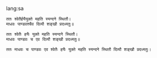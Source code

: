 lang:sa

~~~sloka
ततः श्वेतैर्हयैयुक्ते महति स्यन्दने स्थितौ।
माधवः पाण्डवश्चैव दिव्यौ शङ्खौ प्रदध्मतुः॥
~~~

~~~padachhed
ततः श्वेतैः हयैः युक्ते महति स्यन्दने स्थितौ।
माधवः पाण्डवः च एव दिव्यौ शङ्खौ प्रदध्मतुः॥
~~~

~~~anvaya
ततः माधवः च पाण्डवः एव श्वेतैः हयैः युक्ते महति स्यन्दने स्थितौ दिव्यौ शङ्खौ प्रदध्मतुः।
~~~
